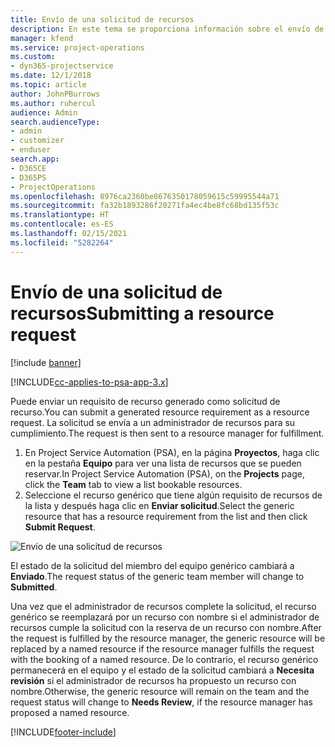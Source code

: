 ```yaml
---
title: Envío de una solicitud de recursos
description: En este tema se proporciona información sobre el envío de una solicitud para un recurso del proyecto.
manager: kfend
ms.service: project-operations
ms.custom:
- dyn365-projectservice
ms.date: 12/1/2018
ms.topic: article
author: JohnPBurrows
ms.author: ruhercul
audience: Admin
search.audienceType:
- admin
- customizer
- enduser
search.app:
- D365CE
- D365PS
- ProjectOperations
ms.openlocfilehash: 8976ca2360be8676350178059615c59995544a71
ms.sourcegitcommit: fa32b1893286f20271fa4ec4be8fc68bd135f53c
ms.translationtype: HT
ms.contentlocale: es-ES
ms.lasthandoff: 02/15/2021
ms.locfileid: "5282264"
---
```

# <a name="submitting-a-resource-request"></a><span data-ttu-id="5ecb6-103">Envío de una solicitud de recursos</span><span class="sxs-lookup"><span data-stu-id="5ecb6-103">Submitting a resource request</span></span>

[!include [banner](../includes/psa-now-project-operations.md)]

[!INCLUDE[cc-applies-to-psa-app-3.x](../includes/cc-applies-to-psa-app-3x.md)]

<span data-ttu-id="5ecb6-104">Puede enviar un requisito de recurso generado como solicitud de recurso.</span><span class="sxs-lookup"><span data-stu-id="5ecb6-104">You can submit a generated resource requirement as a resource request.</span></span> <span data-ttu-id="5ecb6-105">La solicitud se envía a un administrador de recursos para su cumplimiento.</span><span class="sxs-lookup"><span data-stu-id="5ecb6-105">The request is then sent to a resource manager for fulfillment.</span></span>

1. <span data-ttu-id="5ecb6-106">En Project Service Automation (PSA), en la página **Proyectos**, haga clic en la pestaña **Equipo** para ver una lista de recursos que se pueden reservar.</span><span class="sxs-lookup"><span data-stu-id="5ecb6-106">In Project Service Automation (PSA), on the **Projects** page, click the **Team** tab to view a list bookable resources.</span></span> 
2. <span data-ttu-id="5ecb6-107">Seleccione el recurso genérico que tiene algún requisito de recursos de la lista y después haga clic en **Enviar solicitud**.</span><span class="sxs-lookup"><span data-stu-id="5ecb6-107">Select the generic resource that has a resource requirement from the list and then click **Submit Request**.</span></span>

![Envío de una solicitud de recursos](media/RM-how-to-18.png)

<span data-ttu-id="5ecb6-109">El estado de la solicitud del miembro del equipo genérico cambiará a **Enviado**.</span><span class="sxs-lookup"><span data-stu-id="5ecb6-109">The request status of the generic team member will change to **Submitted**.</span></span>

<span data-ttu-id="5ecb6-110">Una vez que el administrador de recursos complete la solicitud, el recurso genérico se reemplazará por un recurso con nombre si el administrador de recursos cumple la solicitud con la reserva de un recurso con nombre.</span><span class="sxs-lookup"><span data-stu-id="5ecb6-110">After the request is fulfilled by the resource manager, the generic resource will be replaced by a named resource if the resource manager fulfills the request with the booking of a named resource.</span></span> <span data-ttu-id="5ecb6-111">De lo contrario, el recurso genérico permanecerá en el equipo y el estado de la solicitud cambiará a **Necesita revisión** si el administrador de recursos ha propuesto un recurso con nombre.</span><span class="sxs-lookup"><span data-stu-id="5ecb6-111">Otherwise, the generic resource will remain on the team and the request status will change to **Needs Review**, if the resource manager has proposed a named resource.</span></span>


[!INCLUDE[footer-include](../includes/footer-banner.md)]